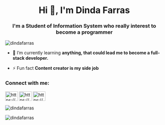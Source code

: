 <h1 align="center">Hi 👋, I'm Dinda Farras</h1>
<h3 align="center">I'm a Student of Information System who really interest to become a programmer</h3>

<p align="left"> <img src="https://komarev.com/ghpvc/?username=dindafarras&label=Profile%20views&color=0e75b6&style=flat" alt="dindafarras" /> </p>

- 🌱 I’m currently learning **anything, that could lead me to become a full-stack developer.**

- ⚡ Fun fact **Content creator is my side job**

<h3 align="left">Connect with me:</h3>
<p align="left">
<a href="https://linkedin.com/in/https://www.linkedin.com/in/dinda-farras-ghinannafsi-00a22a218/" target="blank"><img align="center" src="https://raw.githubusercontent.com/rahuldkjain/github-profile-readme-generator/master/src/images/icons/Social/linked-in-alt.svg" alt="https://www.linkedin.com/in/dinda-farras-ghinannafsi-00a22a218/" height="30" width="40" /></a>
<a href="https://instagram.com/https://www.instagram.com/nda.fg/" target="blank"><img align="center" src="https://raw.githubusercontent.com/rahuldkjain/github-profile-readme-generator/master/src/images/icons/Social/instagram.svg" alt="https://www.instagram.com/nda.fg/" height="30" width="40" /></a>
<a href="https://dribbble.com/https://dribbble.com/dindafarrasg" target="blank"><img align="center" src="https://raw.githubusercontent.com/rahuldkjain/github-profile-readme-generator/master/src/images/icons/Social/dribbble.svg" alt="https://dribbble.com/dindafarrasg" height="30" width="40" /></a>
</p>

<p><img align="center" src="https://github-readme-stats.vercel.app/api/top-langs?username=dindafarras&show_icons=true&locale=en&layout=compact" alt="dindafarras" /></p>

<p><img align="center" src="https://github-readme-streak-stats.herokuapp.com/?user=dindafarras&" alt="dindafarras" /></p>

